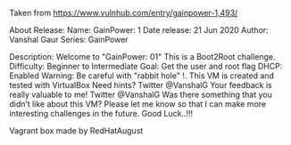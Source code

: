 Taken from https://www.vulnhub.com/entry/gainpower-1,493/

About Release:
    Name: GainPower: 1
    Date release: 21 Jun 2020
    Author: Vanshal Gaur
    Series: GainPower

Description:
    Welcome to "GainPower: 01"
    This is a Boot2Root challenge.
      Difficulty: Beginner to Intermediate
      Goal: Get the user and root flag
      DHCP: Enabled
      Warning: Be careful with "rabbit hole" !.
    This VM is created and tested with VirtualBox
    Need hints? Twitter @VanshalG
    Your feedback is really valuable to me! Twitter @VanshalG
    Was there something that you didn’t like about this VM?
    Please let me know so that I can make more interesting challenges in the future.
    Good Luck..!!!

Vagrant box made by RedHatAugust
